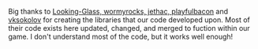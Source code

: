 Big thanks to [Looking-Glass, wormyrocks, jethac, playfulbacon](https://github.com/Looking-Glass/JoyconLib) and [vksokolov](https://github.com/vksokolov/JoyConUnity) for creating the libraries that our code developed upon.
Most of their code exists here updated, changed, and merged to fuction within our game. I don't understand most of the code, but it works well enough!
